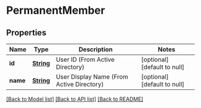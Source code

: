 # PermanentMember
## Properties

Name | Type | Description | Notes
------------ | ------------- | ------------- | -------------
**id** | [**String**](string.md) | User ID (From Active Directory) | [optional] [default to null]
**name** | [**String**](string.md) | User Display Name (From Active Directory) | [optional] [default to null]

[[Back to Model list]](../README.md#documentation-for-models) [[Back to API list]](../README.md#documentation-for-api-endpoints) [[Back to README]](../README.md)

